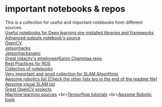# important notebooks & repos
This is a collection for useful and important notebooks from different sources.<br/>
[Useful notebooks for Deep learning pre-installed libraries and frameworks](https://github.com/tugstugi/dl-colab-notebooks)
<br/>[Advanced outputs notebook's source](https://colab.research.google.com/notebooks/snippets/advanced_outputs.ipynb#scrollTo=iU_0F2SVW4Yb)
<br/>[OpenCV](https://github.com/spmallick/learnopencv)
<br/>[Jetsonhacks](https://github.com/jetsonhacks)
<br/>[Jetsonhacksnano](https://github.com/JetsonHacksNano)
<br/>[Great Udacity's employee(Karim Chammaa repo](https://github.com/karimchamaa?tab=repositories)
<br/>[Best Practices for ROS](https://github.com/leggedrobotics/ros_best_practices)
<br/>[Collection of notebooks](https://github.com/marknabil/learningandtesting)
<br/>[Very important and good collection for SLAM Algorithms](https://github.com/marknabil/SFM-Visual-SLAM)
<br/>[Awsome robotics list [Check the other lists too in the end of the readme file]](https://github.com/jslee02/awesome-robotics-libraries)
<br/>[Awsome visual SLAM list](https://github.com/tzutalin/awesome-visual-slam)
<br/>[Great OpenCV projects](https://github.com/rchavezj/OpenCV_Projects)
<br/>[Machine learning sources](https://github.com/lazyprogrammer/machine_learning_examples)
<br\>[Tensorflow tutorials](https://github.com/Hvass-Labs/TensorFlow-Tutorials)
<br\>[Awsome Robotic tools](https://github.com/Ly0n/awesome-robotic-tooling)
